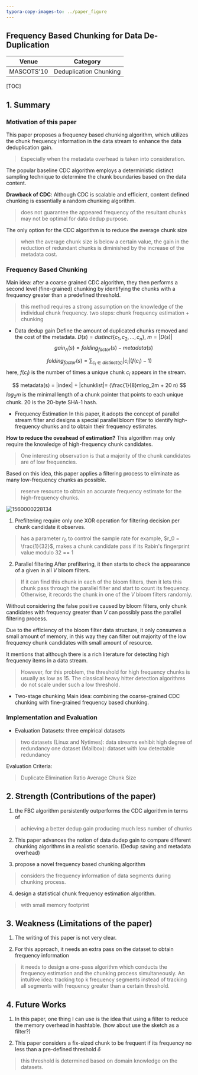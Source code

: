 ```yaml
---
typora-copy-images-to: ../paper_figure
---
```

Frequency Based Chunking for Data De-Duplication 
------------------------------------------
|           Venue            |       Category       |
| :------------------------: | :------------------: |
| MASCOTS'10 | Deduplication Chunking |
[TOC]

## 1. Summary
### Motivation of this paper
This paper proposes a frequency based chunking algorithm, which utilizes the chunk frequency information in the data stream to enhance the data deduplication gain.
> Especially when the metadata overhead is taken into consideration.


The popular baseline CDC algorithm employs a deterministic distinct sampling technique to determine the chunk boundaries based on the data content.

**Drawback of CDC**:
Although CDC is scalable and efficient, content defined chunking is essentially a random chunking algorithm.
> does not guarantee the appeared frequency of the resultant chunks
> may not be optimal for data dedup purpose.

The only option for the CDC algorithm is to reduce the average chunk size
> when the average chunk size is below a certain value, the gain in the reduction of redundant chunks is diminished by the increase of the metadata cost.


### Frequency Based Chunking
Main idea: after a coarse grained CDC algorithm, they then performs a second level (fine-grained) chunking by identifying the chunks with a frequency greater than a predefined threshold.
> this method requires a strong assumption on the knowledge of the individual chunk frequency.
> two steps: chunk frequency estimation + chunking

- Data dedup gain
Define the amount of duplicated chunks removed and the cost of the metadata. $D(s) = distinct\{c_1, c_2, ..., c_n\}$, $m = |D(s)|$
$$
gain_A(s) = folding_{factor}(s) - metadata(s)
$$

$$
folding_{factor}(s) = \sum_{c_i \in distinct(s)} |c_i| (f(c_i) - 1)
$$
here, $f(c_i)$ is the number of times a unique chunk $c_i$ appears in the stream. 


$$
metadata(s) = |index| + |chunklist|= (\frac{1}{8}mlog_2m + 20 n)
$$
$log_2m$ is the minimal length of a chunk pointer that points to each unique chunk. 20 is the 20-byte SHA-1 hash.



- Frequency Estimation
In this paper, it adopts the concept of parallel stream filter and designs a special parallel bloom filter to identify high-frequency chunks and to obtain their frequency estimates.

**How to reduce the oveahead of estimation?**
This algorithm may only require the knowledge of high-frequency chunk candidates.
> One interesting observation is that a majority of the chunk candidates are of low frequencies.

Based on this idea, this paper applies a filtering process to eliminate as many low-frequency chunks as possible.
> reserve resource to obtain an accurate frequency estimate for the high-frequency chunks.

![1560000228134](../paper_figure/1560000228134.png)
1. Prefiltering
require only one XOR operation for filtering decision per chunk candidate it observes.
> has a parameter $r_0$ to control the sample rate
> for example, $r_0 = \frac{1}{32}$, makes a chunk candidate pass if its Rabin's fingerprint value modulo 32 == 1 

2. Parallel filtering
After prefiltering, it then starts to check the appearance of a given in all $V$ bloom filters.
> If it can find this chunk in each of the bloom filters, then it lets this chunk pass through the parallel filter and start to count its frequency.
> Otherwise, it records the chunk in one of the $V$ bloom filters randomly.

Without considering the false positive caused by bloom filters, only chunk candidates with frequency greater than $V$ can possibly pass the parallel filtering process.

Due to the efficiency of the bloom filter data structure, it only consumes a small amount of memory, in this way they can filter out majority of the low frequency chunk candidates with small amount of resource.

It mentions that although there is a rich literature for detecting high frequency items in a data stream.
> However, for this problem, the threshold for high frequency chunks is usually as low as 15. 
> The classical heavy hitter detection algorithms do not scale under such a low threshold.

- Two-stage chunking
Main idea: combining the coarse-grained CDC chunking with fine-grained frequency based chunking.



### Implementation and Evaluation
- Evaluation
Datasets: three empirical datasets
> two datasets (Linux and Nytimes): data streams exhibit high degree of redundancy
> one dataset (Mailbox): dataset with low detectable redundancy

Evaluation Criteria:
> Duplicate Elimination Ratio
> Average Chunk Size



## 2. Strength (Contributions of the paper)
1. the FBC algorithm persistently outperforms the CDC algorithm in terms of 
> achieving a better dedup gain
> producing much less number of chunks

2. This paper advances the notion of data dudep gain to compare different chunking algorithms in a realistic scenario. (Dedup saving and metadata overhead)

3. propose a novel frequency based chunking algorithm
> considers the frequency information of data segments during chunking process.

4. design a statistical chunk frequency estimation algorithm.
> with small memory footprint

## 3. Weakness (Limitations of the paper)
1. The writing of this paper is not very clear.

2. For this approach, it needs an extra pass on the dataset to obtain frequency information
> it needs to design a one-pass algorithm which conducts the frequency estimation and the chunking process simultaneously.
> An intuitive idea: tracking top k frequency segments instead of tracking all segments with frequency greater than a certain threshold.

## 4. Future Works
1. In this paper, one thing I can use is the idea that using a filter to reduce the memory overhead in hashtable. (how about use the sketch as a filter?)

2. This paper considers a fix-sized chunk to be frequent if its frequency no less than a pre-defined threshold $\delta$
> this threshold is determined based on domain knowledge on the datasets.